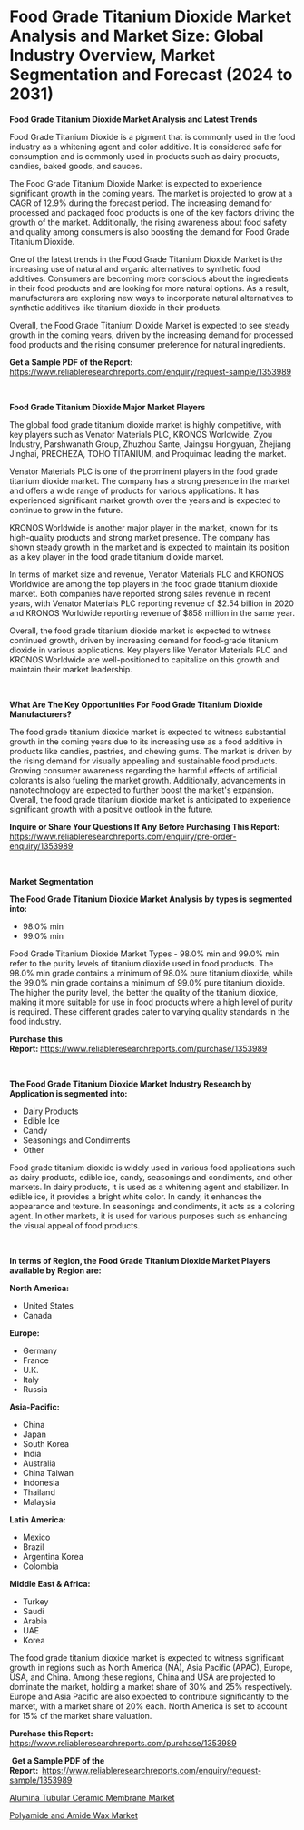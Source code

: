 <p><h1>Food Grade Titanium Dioxide Market Analysis and Market Size: Global Industry Overview, Market Segmentation and Forecast (2024 to 2031)</h1></p><p><strong>Food Grade Titanium Dioxide Market Analysis and Latest Trends</strong></p>
<p><p>Food Grade Titanium Dioxide is a pigment that is commonly used in the food industry as a whitening agent and color additive. It is considered safe for consumption and is commonly used in products such as dairy products, candies, baked goods, and sauces.</p><p>The Food Grade Titanium Dioxide Market is expected to experience significant growth in the coming years. The market is projected to grow at a CAGR of 12.9% during the forecast period. The increasing demand for processed and packaged food products is one of the key factors driving the growth of the market. Additionally, the rising awareness about food safety and quality among consumers is also boosting the demand for Food Grade Titanium Dioxide.</p><p>One of the latest trends in the Food Grade Titanium Dioxide Market is the increasing use of natural and organic alternatives to synthetic food additives. Consumers are becoming more conscious about the ingredients in their food products and are looking for more natural options. As a result, manufacturers are exploring new ways to incorporate natural alternatives to synthetic additives like titanium dioxide in their products.</p><p>Overall, the Food Grade Titanium Dioxide Market is expected to see steady growth in the coming years, driven by the increasing demand for processed food products and the rising consumer preference for natural ingredients.</p></p>
<p><strong>Get a Sample PDF of the Report:&nbsp;</strong> <a href="https://www.reliableresearchreports.com/enquiry/request-sample/1353989">https://www.reliableresearchreports.com/enquiry/request-sample/1353989</a></p>
<p>&nbsp;</p>
<p><strong>Food Grade Titanium Dioxide Major Market Players</strong></p>
<p><p>The global food grade titanium dioxide market is highly competitive, with key players such as Venator Materials PLC, KRONOS Worldwide, Zyou Industry, Parshwanath Group, Zhuzhou Sante, Jaingsu Hongyuan, Zhejiang Jinghai, PRECHEZA, TOHO TITANIUM, and Proquimac leading the market.</p><p>Venator Materials PLC is one of the prominent players in the food grade titanium dioxide market. The company has a strong presence in the market and offers a wide range of products for various applications. It has experienced significant market growth over the years and is expected to continue to grow in the future.</p><p>KRONOS Worldwide is another major player in the market, known for its high-quality products and strong market presence. The company has shown steady growth in the market and is expected to maintain its position as a key player in the food grade titanium dioxide market.</p><p>In terms of market size and revenue, Venator Materials PLC and KRONOS Worldwide are among the top players in the food grade titanium dioxide market. Both companies have reported strong sales revenue in recent years, with Venator Materials PLC reporting revenue of $2.54 billion in 2020 and KRONOS Worldwide reporting revenue of $858 million in the same year.</p><p>Overall, the food grade titanium dioxide market is expected to witness continued growth, driven by increasing demand for food-grade titanium dioxide in various applications. Key players like Venator Materials PLC and KRONOS Worldwide are well-positioned to capitalize on this growth and maintain their market leadership.</p></p>
<p>&nbsp;</p>
<p><strong>What Are The Key Opportunities For Food Grade Titanium Dioxide Manufacturers?</strong></p>
<p><p>The food grade titanium dioxide market is expected to witness substantial growth in the coming years due to its increasing use as a food additive in products like candies, pastries, and chewing gums. The market is driven by the rising demand for visually appealing and sustainable food products. Growing consumer awareness regarding the harmful effects of artificial colorants is also fueling the market growth. Additionally, advancements in nanotechnology are expected to further boost the market's expansion. Overall, the food grade titanium dioxide market is anticipated to experience significant growth with a positive outlook in the future.</p></p>
<p><strong>Inquire or Share Your Questions If Any Before Purchasing This Report:</strong> <a href="https://www.reliableresearchreports.com/enquiry/pre-order-enquiry/1353989">https://www.reliableresearchreports.com/enquiry/pre-order-enquiry/1353989</a></p>
<p>&nbsp;</p>
<p><strong>Market Segmentation</strong></p>
<p><strong>The Food Grade Titanium Dioxide Market Analysis by types is segmented into:</strong></p>
<p><ul><li>98.0% min</li><li>99.0% min</li></ul></p>
<p><p>Food Grade Titanium Dioxide Market Types - 98.0% min and 99.0% min refer to the purity levels of titanium dioxide used in food products. The 98.0% min grade contains a minimum of 98.0% pure titanium dioxide, while the 99.0% min grade contains a minimum of 99.0% pure titanium dioxide. The higher the purity level, the better the quality of the titanium dioxide, making it more suitable for use in food products where a high level of purity is required. These different grades cater to varying quality standards in the food industry.</p></p>
<p><strong>Purchase this Report:&nbsp;</strong><a href="https://www.reliableresearchreports.com/purchase/1353989">https://www.reliableresearchreports.com/purchase/1353989</a></p>
<p>&nbsp;</p>
<p><strong>The Food Grade Titanium Dioxide Market Industry Research by Application is segmented into:</strong></p>
<p><ul><li>Dairy Products</li><li>Edible Ice</li><li>Candy</li><li>Seasonings and Condiments</li><li>Other</li></ul></p>
<p><p>Food grade titanium dioxide is widely used in various food applications such as dairy products, edible ice, candy, seasonings and condiments, and other markets. In dairy products, it is used as a whitening agent and stabilizer. In edible ice, it provides a bright white color. In candy, it enhances the appearance and texture. In seasonings and condiments, it acts as a coloring agent. In other markets, it is used for various purposes such as enhancing the visual appeal of food products.</p></p>
<p>&nbsp;</p>
<p><strong>In terms of Region, the Food Grade Titanium Dioxide Market Players available by Region are:</strong></p>
<p>
    <p> <strong> North America: </strong>
        <ul>
            <li>United States</li>
            <li>Canada</li>
        </ul>
        </p> 
    <p> <strong> Europe: </strong>
        <ul>
            <li>Germany</li>
            <li>France</li>
            <li>U.K.</li>
            <li>Italy</li>
            <li>Russia</li>
        </ul>
        </p> 
    <p> <strong> Asia-Pacific: </strong>
        <ul>
            <li>China</li>
            <li>Japan</li>
            <li>South Korea</li>
            <li>India</li>
            <li>Australia</li>
            <li>China Taiwan</li>
            <li>Indonesia</li>
            <li>Thailand</li>
            <li>Malaysia</li>
        </ul>
        </p> 
    <p> <strong> Latin America: </strong>
        <ul>
            <li>Mexico</li>
            <li>Brazil</li>
            <li>Argentina Korea</li>
            <li>Colombia</li>
        </ul>
        </p> 
    <p> <strong> Middle East & Africa: </strong>
        <ul>
            <li>Turkey</li>
            <li>Saudi</li>
            <li>Arabia</li>
            <li>UAE</li>
            <li>Korea</li>
        </ul>
    </p>
    </p>
<p><p>The food grade titanium dioxide market is expected to witness significant growth in regions such as North America (NA), Asia Pacific (APAC), Europe, USA, and China. Among these regions, China and USA are projected to dominate the market, holding a market share of 30% and 25% respectively. Europe and Asia Pacific are also expected to contribute significantly to the market, with a market share of 20% each. North America is set to account for 15% of the market share valuation.</p></p>
<p><strong>Purchase this Report: </strong><a href="https://www.reliableresearchreports.com/purchase/1353989">https://www.reliableresearchreports.com/purchase/1353989</a></p>
<p>&nbsp;<strong>Get a Sample PDF of the Report:&nbsp;&nbsp;</strong><a href="https://www.reliableresearchreports.com/enquiry/request-sample/1353989">https://www.reliableresearchreports.com/enquiry/request-sample/1353989</a></p>
<p><strong></strong></p>
<p><p><a href="https://github.com/yemakinde/Market-Research-Report-List-1/blob/main/alumina-tubular-ceramic-membrane-market.md">Alumina Tubular Ceramic Membrane Market</a></p><p><a href="https://github.com/Alonsoolds3wq1d81czn8rbol/Market-Research-Report-List-1/blob/main/polyamide-and-amide-wax-market.md">Polyamide and Amide Wax Market</a></p></p>